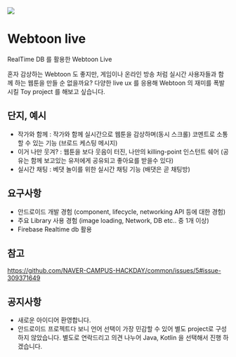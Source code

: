 ﻿<img src="https://firebasestorage.googleapis.com/v0/b/nwebtoonlive.appspot.com/o/github_gif1.gif?alt=media&token=ab4b7670-79cb-4aa5-93ec-61117bcadd33" />

# Webtoon live
RealTime DB 를 활용한 Webtoon Live

혼자 감상하는 Webtoon 도 좋지만, 게임이나 온라인 방송 처럼 실시간 사용자들과 함께 하는 웹툰을 만들 순 없을까요?
다양한 live ux 를 응용해 Webtoon 의 재미를 폭발 시킬 Toy project 를 해보고 싶습니다.

## 단지, 예시
- 작가와 함께 : 작가와 함께 실시간으로 웹툰을 감상하며(동시 스크롤) 코멘트로 소통할 수 있는 기능 (브로드 케스팅 메시지)
- 이거 나만 웃겨? : 웹툰을 보다 웃음이 터진, 나만의 killing-point 인스턴트 쉐어 (공유는 함께 보고있는 유저에게 공유되고 좋아요를 받을수 있다)
- 실시간 채팅 : 베댓 놀이를 위한 실시간 채팅 기능 (배댓은 곧 채팅방)


## 요구사항
- 안드로이드 개발 경험 (component, lifecycle, networking API 등에 대한 경험)
- 주요 Library 사용 경험 (image loading, Network, DB etc.. 중 1개 이상)
- Firebase Realtime db 활용


## 참고
https://github.com/NAVER-CAMPUS-HACKDAY/common/issues/5#issue-309371649


## 공지사항
- 새로운 아이디어 환영합니다.
- 안드로이드 프로젝트다 보니 언어 선택이 가장 민감할 수 있어 별도 project로 구성하지 않았습니다.
  별도로 연락드리고 의견 나누어 Java, Kotlin 을 선택해서 진행 하겠습니다.
